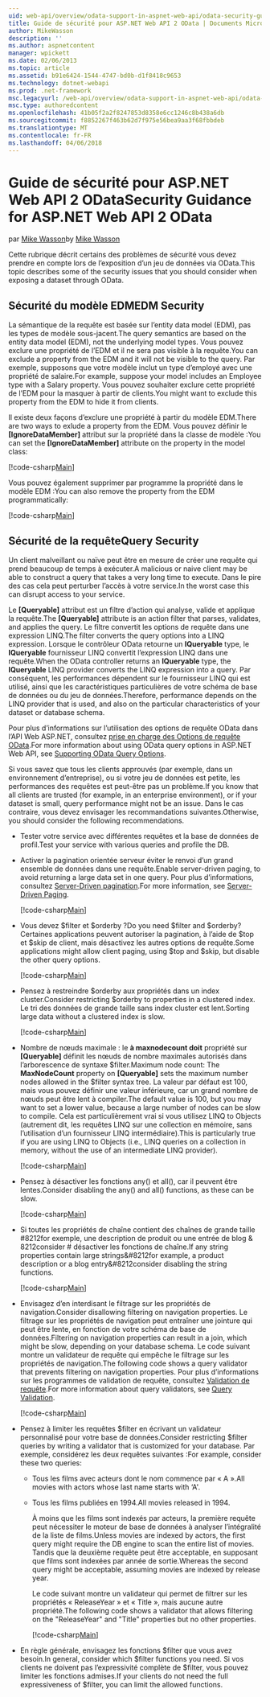 ```yaml
---
uid: web-api/overview/odata-support-in-aspnet-web-api/odata-security-guidance
title: Guide de sécurité pour ASP.NET Web API 2 OData | Documents Microsoft
author: MikeWasson
description: ''
ms.author: aspnetcontent
manager: wpickett
ms.date: 02/06/2013
ms.topic: article
ms.assetid: b91e6424-1544-4747-bd0b-d1f8418c9653
ms.technology: dotnet-webapi
ms.prod: .net-framework
msc.legacyurl: /web-api/overview/odata-support-in-aspnet-web-api/odata-security-guidance
msc.type: authoredcontent
ms.openlocfilehash: 41b05f2a2f8247853d8358e6cc1246c8b438a6db
ms.sourcegitcommit: f8852267f463b62d7f975e56bea9aa3f68fbbdeb
ms.translationtype: MT
ms.contentlocale: fr-FR
ms.lasthandoff: 04/06/2018
---
```

<a name="security-guidance-for-aspnet-web-api-2-odata"></a><span data-ttu-id="9ab32-102">Guide de sécurité pour ASP.NET Web API 2 OData</span><span class="sxs-lookup"><span data-stu-id="9ab32-102">Security Guidance for ASP.NET Web API 2 OData</span></span>
====================
<span data-ttu-id="9ab32-103">par [Mike Wasson](https://github.com/MikeWasson)</span><span class="sxs-lookup"><span data-stu-id="9ab32-103">by [Mike Wasson](https://github.com/MikeWasson)</span></span>

<span data-ttu-id="9ab32-104">Cette rubrique décrit certains des problèmes de sécurité vous devez prendre en compte lors de l’exposition d’un jeu de données via OData.</span><span class="sxs-lookup"><span data-stu-id="9ab32-104">This topic describes some of the security issues that you should consider when exposing a dataset through OData.</span></span>

## <a name="edm-security"></a><span data-ttu-id="9ab32-105">Sécurité du modèle EDM</span><span class="sxs-lookup"><span data-stu-id="9ab32-105">EDM Security</span></span>

<span data-ttu-id="9ab32-106">La sémantique de la requête est basée sur l’entity data model (EDM), pas les types de modèle sous-jacent.</span><span class="sxs-lookup"><span data-stu-id="9ab32-106">The query semantics are based on the entity data model (EDM), not the underlying model types.</span></span> <span data-ttu-id="9ab32-107">Vous pouvez exclure une propriété de l’EDM et il ne sera pas visible à la requête.</span><span class="sxs-lookup"><span data-stu-id="9ab32-107">You can exclude a property from the EDM and it will not be visible to the query.</span></span> <span data-ttu-id="9ab32-108">Par exemple, supposons que votre modèle inclut un type d’employé avec une propriété de salaire.</span><span class="sxs-lookup"><span data-stu-id="9ab32-108">For example, suppose your model includes an Employee type with a Salary property.</span></span> <span data-ttu-id="9ab32-109">Vous pouvez souhaiter exclure cette propriété de l’EDM pour la masquer à partir de clients.</span><span class="sxs-lookup"><span data-stu-id="9ab32-109">You might want to exclude this property from the EDM to hide it from clients.</span></span>

<span data-ttu-id="9ab32-110">Il existe deux façons d’exclure une propriété à partir du modèle EDM.</span><span class="sxs-lookup"><span data-stu-id="9ab32-110">There are two ways to exlude a property from the EDM.</span></span> <span data-ttu-id="9ab32-111">Vous pouvez définir le **[IgnoreDataMember]** attribut sur la propriété dans la classe de modèle :</span><span class="sxs-lookup"><span data-stu-id="9ab32-111">You can set the **[IgnoreDataMember]** attribute on the property in the model class:</span></span>

[!code-csharp[Main](odata-security-guidance/samples/sample1.cs)]

<span data-ttu-id="9ab32-112">Vous pouvez également supprimer par programme la propriété dans le modèle EDM :</span><span class="sxs-lookup"><span data-stu-id="9ab32-112">You can also remove the property from the EDM programmatically:</span></span>

[!code-csharp[Main](odata-security-guidance/samples/sample2.cs)]

## <a name="query-security"></a><span data-ttu-id="9ab32-113">Sécurité de la requête</span><span class="sxs-lookup"><span data-stu-id="9ab32-113">Query Security</span></span>

<span data-ttu-id="9ab32-114">Un client malveillant ou naïve peut être en mesure de créer une requête qui prend beaucoup de temps à exécuter.</span><span class="sxs-lookup"><span data-stu-id="9ab32-114">A malicious or naive client may be able to construct a query that takes a very long time to execute.</span></span> <span data-ttu-id="9ab32-115">Dans le pire des cas cela peut perturber l’accès à votre service.</span><span class="sxs-lookup"><span data-stu-id="9ab32-115">In the worst case this can disrupt access to your service.</span></span>

<span data-ttu-id="9ab32-116">Le **[Queryable]** attribut est un filtre d’action qui analyse, valide et applique la requête.</span><span class="sxs-lookup"><span data-stu-id="9ab32-116">The **[Queryable]** attribute is an action filter that parses, validates, and applies the query.</span></span> <span data-ttu-id="9ab32-117">Le filtre convertit les options de requête dans une expression LINQ.</span><span class="sxs-lookup"><span data-stu-id="9ab32-117">The filter converts the query options into a LINQ expression.</span></span> <span data-ttu-id="9ab32-118">Lorsque le contrôleur OData retourne un **IQueryable** type, le **IQueryable** fournisseur LINQ convertit l’expression LINQ dans une requête.</span><span class="sxs-lookup"><span data-stu-id="9ab32-118">When the OData controller returns an **IQueryable** type, the **IQueryable** LINQ provider converts the LINQ expression into a query.</span></span> <span data-ttu-id="9ab32-119">Par conséquent, les performances dépendent sur le fournisseur LINQ qui est utilisé, ainsi que les caractéristiques particulières de votre schéma de base de données ou du jeu de données.</span><span class="sxs-lookup"><span data-stu-id="9ab32-119">Therefore, performance depends on the LINQ provider that is used, and also on the particular characteristics of your dataset or database schema.</span></span>

<span data-ttu-id="9ab32-120">Pour plus d’informations sur l’utilisation des options de requête OData dans l’API Web ASP.NET, consultez [prise en charge des Options de requête OData](supporting-odata-query-options.md).</span><span class="sxs-lookup"><span data-stu-id="9ab32-120">For more information about using OData query options in ASP.NET Web API, see [Supporting OData Query Options](supporting-odata-query-options.md).</span></span>

<span data-ttu-id="9ab32-121">Si vous savez que tous les clients approuvés (par exemple, dans un environnement d’entreprise), ou si votre jeu de données est petite, les performances des requêtes est peut-être pas un problème.</span><span class="sxs-lookup"><span data-stu-id="9ab32-121">If you know that all clients are trusted (for example, in an enterprise environment), or if your dataset is small, query performance might not be an issue.</span></span> <span data-ttu-id="9ab32-122">Dans le cas contraire, vous devez envisager les recommandations suivantes.</span><span class="sxs-lookup"><span data-stu-id="9ab32-122">Otherwise, you should consider the following recommendations.</span></span>

- <span data-ttu-id="9ab32-123">Tester votre service avec différentes requêtes et la base de données de profil.</span><span class="sxs-lookup"><span data-stu-id="9ab32-123">Test your service with various queries and profile the DB.</span></span>
- <span data-ttu-id="9ab32-124">Activer la pagination orientée serveur éviter le renvoi d’un grand ensemble de données dans une requête.</span><span class="sxs-lookup"><span data-stu-id="9ab32-124">Enable server-driven paging, to avoid returning a large data set in one query.</span></span> <span data-ttu-id="9ab32-125">Pour plus d’informations, consultez [Server-Driven pagination](supporting-odata-query-options.md#server-paging).</span><span class="sxs-lookup"><span data-stu-id="9ab32-125">For more information, see [Server-Driven Paging](supporting-odata-query-options.md#server-paging).</span></span> 

    [!code-csharp[Main](odata-security-guidance/samples/sample3.cs)]
- <span data-ttu-id="9ab32-126">Vous devez $filter et $orderby ?</span><span class="sxs-lookup"><span data-stu-id="9ab32-126">Do you need $filter and $orderby?</span></span> <span data-ttu-id="9ab32-127">Certaines applications peuvent autoriser la pagination, à l’aide de $top et $skip de client, mais désactivez les autres options de requête.</span><span class="sxs-lookup"><span data-stu-id="9ab32-127">Some applications might allow client paging, using $top and $skip, but disable the other query options.</span></span> 

    [!code-csharp[Main](odata-security-guidance/samples/sample4.cs)]
- <span data-ttu-id="9ab32-128">Pensez à restreindre $orderby aux propriétés dans un index cluster.</span><span class="sxs-lookup"><span data-stu-id="9ab32-128">Consider restricting $orderby to properties in a clustered index.</span></span> <span data-ttu-id="9ab32-129">Le tri des données de grande taille sans index cluster est lent.</span><span class="sxs-lookup"><span data-stu-id="9ab32-129">Sorting large data without a clustered index is slow.</span></span> 

    [!code-csharp[Main](odata-security-guidance/samples/sample5.cs)]
- <span data-ttu-id="9ab32-130">Nombre de nœuds maximale : le **à maxnodecount doit** propriété sur **[Queryable]** définit les nœuds de nombre maximales autorisés dans l’arborescence de syntaxe $filter.</span><span class="sxs-lookup"><span data-stu-id="9ab32-130">Maximum node count: The **MaxNodeCount** property on **[Queryable]** sets the maximum number nodes allowed in the $filter syntax tree.</span></span> <span data-ttu-id="9ab32-131">La valeur par défaut est 100, mais vous pouvez définir une valeur inférieure, car un grand nombre de nœuds peut être lent à compiler.</span><span class="sxs-lookup"><span data-stu-id="9ab32-131">The default value is 100, but you may want to set a lower value, because a large number of nodes can be slow to compile.</span></span> <span data-ttu-id="9ab32-132">Cela est particulièrement vrai si vous utilisez LINQ to Objects (autrement dit, les requêtes LINQ sur une collection en mémoire, sans l’utilisation d’un fournisseur LINQ intermédiaire).</span><span class="sxs-lookup"><span data-stu-id="9ab32-132">This is particularly true if you are using LINQ to Objects (i.e., LINQ queries on a collection in memory, without the use of an intermediate LINQ provider).</span></span> 

    [!code-csharp[Main](odata-security-guidance/samples/sample6.cs)]
- <span data-ttu-id="9ab32-133">Pensez à désactiver les fonctions any() et all(), car il peuvent être lentes.</span><span class="sxs-lookup"><span data-stu-id="9ab32-133">Consider disabling the any() and all() functions, as these can be slow.</span></span> 

    [!code-csharp[Main](odata-security-guidance/samples/sample7.cs)]
- <span data-ttu-id="9ab32-134">Si toutes les propriétés de chaîne contient des chaînes de grande taille #8212for exemple, une description de produit ou une entrée de blog & 8212consider # désactiver les fonctions de chaîne.</span><span class="sxs-lookup"><span data-stu-id="9ab32-134">If any string properties contain large strings&#8212for example, a product description or a blog entry&#8212consider disabling the string functions.</span></span> 

    [!code-csharp[Main](odata-security-guidance/samples/sample8.cs)]
- <span data-ttu-id="9ab32-135">Envisagez d’en interdisant le filtrage sur les propriétés de navigation.</span><span class="sxs-lookup"><span data-stu-id="9ab32-135">Consider disallowing filtering on navigation properties.</span></span> <span data-ttu-id="9ab32-136">Le filtrage sur les propriétés de navigation peut entraîner une jointure qui peut être lente, en fonction de votre schéma de base de données.</span><span class="sxs-lookup"><span data-stu-id="9ab32-136">Filtering on navigation properties can result in a join, which might be slow, depending on your database schema.</span></span> <span data-ttu-id="9ab32-137">Le code suivant montre un validateur de requête qui empêche le filtrage sur les propriétés de navigation.</span><span class="sxs-lookup"><span data-stu-id="9ab32-137">The following code shows a query validator that prevents filtering on navigation properties.</span></span> <span data-ttu-id="9ab32-138">Pour plus d’informations sur les programmes de validation de requête, consultez [Validation de requête](supporting-odata-query-options.md#query-validation).</span><span class="sxs-lookup"><span data-stu-id="9ab32-138">For more information about query validators, see [Query Validation](supporting-odata-query-options.md#query-validation).</span></span> 

    [!code-csharp[Main](odata-security-guidance/samples/sample9.cs)]
- <span data-ttu-id="9ab32-139">Pensez à limiter les requêtes $filter en écrivant un validateur personnalisé pour votre base de données.</span><span class="sxs-lookup"><span data-stu-id="9ab32-139">Consider restricting $filter queries by writing a validator that is customized for your database.</span></span> <span data-ttu-id="9ab32-140">Par exemple, considérez les deux requêtes suivantes :</span><span class="sxs-lookup"><span data-stu-id="9ab32-140">For example, consider these two queries:</span></span> 

  - <span data-ttu-id="9ab32-141">Tous les films avec acteurs dont le nom commence par « A ».</span><span class="sxs-lookup"><span data-stu-id="9ab32-141">All movies with actors whose last name starts with ‘A'.</span></span>
  - <span data-ttu-id="9ab32-142">Tous les films publiées en 1994.</span><span class="sxs-lookup"><span data-stu-id="9ab32-142">All movies released in 1994.</span></span>

    <span data-ttu-id="9ab32-143">À moins que les films sont indexés par acteurs, la première requête peut nécessiter le moteur de base de données à analyser l’intégralité de la liste de films.</span><span class="sxs-lookup"><span data-stu-id="9ab32-143">Unless movies are indexed by actors, the first query might require the DB engine to scan the entire list of movies.</span></span> <span data-ttu-id="9ab32-144">Tandis que la deuxième requête peut être acceptable, en supposant que films sont indexées par année de sortie.</span><span class="sxs-lookup"><span data-stu-id="9ab32-144">Whereas the second query might be acceptable, assuming movies are indexed by release year.</span></span>

    <span data-ttu-id="9ab32-145">Le code suivant montre un validateur qui permet de filtrer sur les propriétés « ReleaseYear » et « Title », mais aucune autre propriété.</span><span class="sxs-lookup"><span data-stu-id="9ab32-145">The following code shows a validator that allows filtering on the "ReleaseYear" and "Title" properties but no other properties.</span></span>

    [!code-csharp[Main](odata-security-guidance/samples/sample10.cs)]
- <span data-ttu-id="9ab32-146">En règle générale, envisagez les fonctions $filter que vous avez besoin.</span><span class="sxs-lookup"><span data-stu-id="9ab32-146">In general, consider which $filter functions you need.</span></span> <span data-ttu-id="9ab32-147">Si vos clients ne doivent pas l’expressivité complète de $filter, vous pouvez limiter les fonctions admises.</span><span class="sxs-lookup"><span data-stu-id="9ab32-147">If your clients do not need the full expressiveness of $filter, you can limit the allowed functions.</span></span>
